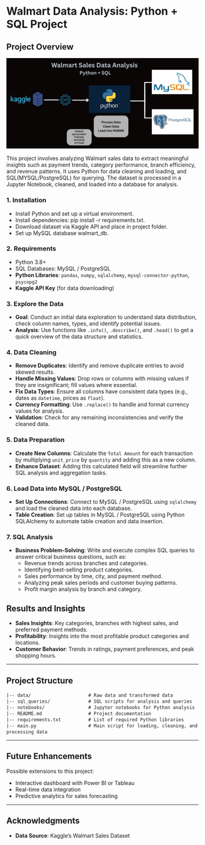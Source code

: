 # Walmart Data Analysis: Python + SQL Project

## Project Overview

![Project Logo](./walmart.png)

This project involves analyzing Walmart sales data to extract meaningful insights such as payment trends, category performance, branch efficiency, and revenue patterns. It uses Python for data cleaning and loading, and SQL(MYSQL/PostgreSQL) for querying. The dataset is processed in a Jupyter Notebook, cleaned, and loaded into a database for analysis.

### 1. Installation
- Install Python and set up a virtual environment.
- Install dependencies: pip install -r requirements.txt.
- Download dataset via Kaggle API and place in project folder.
- Set up MySQL database walmart_db.

### 2. Requirements
- Python 3.8+
- SQL Databases: MySQL / PostgreSQL
-  **Python Libraries**:
   `pandas`, `numpy`, `sqlalchemy`, `mysql-connector-python`, `psycopg2`
- **Kaggle API Key** (for data downloading)
  
### 3. Explore the Data
- **Goal**: Conduct an initial data exploration to understand data distribution, check column names, types, and identify potential issues.
- **Analysis**: Use functions like `.info()`, `.describe()`, and `.head()` to get a quick overview of the data structure and statistics.
 
### 4. Data Cleaning
   - **Remove Duplicates**: Identify and remove duplicate entries to avoid skewed results.
   - **Handle Missing Values**: Drop rows or columns with missing values if they are insignificant; fill values where essential.
   - **Fix Data Types**: Ensure all columns have consistent data types (e.g., dates as `datetime`, prices as `float`).
   - **Currency Formatting**: Use `.replace()` to handle and format currency values for analysis.
   - **Validation**: Check for any remaining inconsistencies and verify the cleaned data.

### 5. Data Preparation
   - **Create New Columns**: Calculate the `Total Amount` for each transaction by multiplying `unit_price` by `quantity` and adding this as a new column.
   - **Enhance Dataset**: Adding this calculated field will streamline further SQL analysis and aggregation tasks.

### 6. Load Data into MySQL / PostgreSQL
   - **Set Up Connections**: Connect to MySQL / PostgreSQL using `sqlalchemy` and load the cleaned data into each database.
   - **Table Creation**: Set up tables in MySQL / PostgreSQL using Python SQLAlchemy to automate table creation and data insertion.

### 7. SQL Analysis
   - **Business Problem-Solving**: Write and execute complex SQL queries to answer critical business questions, such as:
     - Revenue trends across branches and categories.
     - Identifying best-selling product categories.
     - Sales performance by time, city, and payment method.
     - Analyzing peak sales periods and customer buying patterns.
     - Profit margin analysis by branch and category.

## Results and Insights
- **Sales Insights**: Key categories, branches with highest sales, and preferred payment methods.
- **Profitability**: Insights into the most profitable product categories and locations.
- **Customer Behavior**: Trends in ratings, payment preferences, and peak shopping hours.
  
---

## Project Structure

```plaintext
|-- data/                     # Raw data and transformed data
|-- sql_queries/              # SQL scripts for analysis and queries
|-- notebooks/                # Jupyter notebooks for Python analysis
|-- README.md                 # Project documentation
|-- requirements.txt          # List of required Python libraries
|-- main.py                   # Main script for loading, cleaning, and processing data
```
---

## Future Enhancements

Possible extensions to this project:
- Interactive dashboard with Power BI or Tableau
- Real-time data integration
- Predictive analytics for sales forecasting
  
---
## Acknowledgments

- **Data Source**: Kaggle’s Walmart Sales Dataset

    
